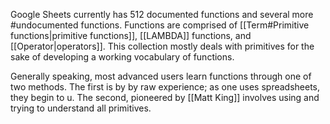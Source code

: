 Google Sheets currently has 512 documented functions and several more #undocumented functions. Functions are comprised of [[Term#Primitive functions|primitive functions]], [[LAMBDA]] functions, and [[Operator|operators]]. This collection mostly deals with primitives for the sake of developing a working vocabulary of functions.

Generally speaking, most advanced users learn functions through one of two methods. The first is by by raw experience; as one uses spreadsheets, they begin to u. The second, pioneered by [[Matt King]] involves using and trying to understand all primitives.